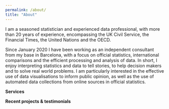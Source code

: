 ```yaml
---
permalink: /about/
title: "About"
---
```



I am a seasoned statistician and experienced data professional, with more than 20 years of experience, encompassing the UK Civil Service, the Financial Times, the United Nations and the OECD. 

Since January 2020 I have been working as an independent consultant from my base in Barcelona, with a focus on official statistics, international comparisons and the efficient processing and analysis of data. In short, I enjoy interpreting statistics and data to tell stories, to help decision makers and to solve real world problems. I am particularly interested in the effective use of data visualisations to inform public opinion, as well as the use of automated data collections from online sources in official statistics.

**Services**


**Recent projects & testimonials**

